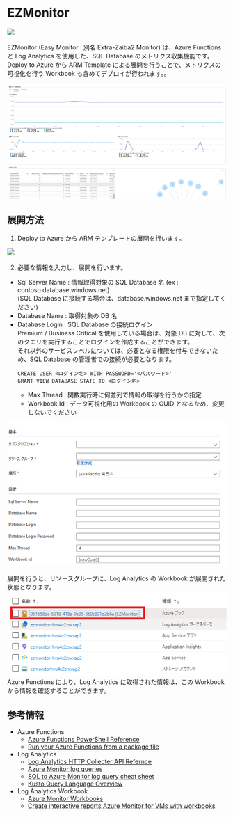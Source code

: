 # EZMonitor
<a href="https://portal.azure.com/#create/Microsoft.Template/uri/https%3A%2F%2Fraw.githubusercontent.com%2FMasayukiOzawa%2FEzMonitor%2Fmaster%2FDeployments%2Fazuredeploy.json" target="_blank">
  <img src="https://aka.ms/deploytoazurebutton" />
</a>

EZMonitor (Easy Monitor : 別名 Extra-Zaiba2 Monitor) は、Azure Functions と Log Analytics を使用した、SQL Database のメトリクス収集機能です。  
Deploy to Azure から ARM Template による展開を行うことで、メトリクスの可視化を行う Workbook も含めてデプロイが行われます。。

 <img src="./img/workbook.png" />

## 展開方法
1. Deploy to Azure から ARM テンプレートの展開を行います。  
<a href="https://portal.azure.com/#create/Microsoft.Template/uri/https%3A%2F%2Fraw.githubusercontent.com%2FMasayukiOzawa%2FEzMonitor%2Fmaster%2FDeployments%2Fazuredeploy.json" target="_blank">
  <img src="https://aka.ms/deploytoazurebutton" />
</a>  

2. 必要な情報を入力し、展開を行います。  
  - Sql Server Name :  情報取得対象の SQL Database 名 (ex : contoso.database.windows.net)  
  (SQL Database に接続する場合は、database.windows.net まで指定してください) 
  - Database Name : 取得対象の DB 名
  - Database Login : SQL Database の接続ログイン  
    Premium / Business Critical を使用している場合は、対象 DB に対して、次のクエリを実行することでログインを作成することができます。  
    それ以外のサービスレベルについては、必要となる権限を付与できないため、SQL Database の管理者での接続が必要となります。
    ```
    CREATE USER <ログイン名> WITH PASSWORD='<パスワード>'
    GRANT VIEW DATABASE STATE TO <ログイン名>
    ```
    - Max Thread : 関数実行時に何並列で情報の取得を行うかの指定
    - Workbook Id : データ可視化用の Workbook の GUID となるため、変更しないでください
<img src="./img/TemplateDeploy.png">


展開を行うと、リソースグループに、Log Analytics の Workbook が展開された状態となります。  
<img src="./img/ResourceGroup.png">  
Azure Functions により、Log Analytics に取得された情報は、この Workbook から情報を確認することができます。


## 参考情報
- Azure Functions
  - [Azure Functions PowerShell Reference](https://docs.microsoft.com/ja-jp/azure/azure-functions/functions-reference-powershell)
  - [Run your Azure Functions from a package file](https://docs.microsoft.com/en-us/azure/azure-functions/run-functions-from-deployment-package)
- Log Analytics
  - [Log Analytics HTTP Collecter API Refernce](https://docs.microsoft.com/ja-jp/azure/azure-monitor/platform/data-collector-api)
  - [Azure Monitor log queries](https://docs.microsoft.com/en-us/azure/azure-monitor/log-query/query-language)
  - [SQL to Azure Monitor log query cheat sheet](https://docs.microsoft.com/en-us/azure/azure-monitor/log-query/sql-cheatsheet)
  - [Kusto Query Language Overview](https://docs.microsoft.com/en-us/azure/data-explorer/kusto/query/)
- Log Analytics Workbook
  - [Azure Monitor Workbooks](https://docs.microsoft.com/en-us/azure/azure-monitor/platform/workbooks-overview)
  - [Create interactive reports Azure Monitor for VMs with workbooks](https://docs.microsoft.com/en-us/azure/azure-monitor/insights/vminsights-workbooks)
